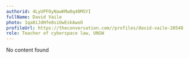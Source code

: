 ```yaml
---
authorid: 4LyUPFOyNawKMw0q40MSYI
fullName: David Vaile
photo: 1qa0iJdHfe8siOwEskAwoO
profileUrl: https://theconversation.com//profiles/david-vaile-20548
role: Teacher of cyberspace law, UNSW
---
```

No content found